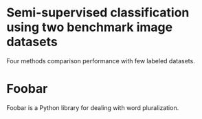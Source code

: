 # Semi-supervised classification using two benchmark image datasets
Four methods comparison performance with few labeled datasets.

# Foobar

Foobar is a Python library for dealing with word pluralization.
